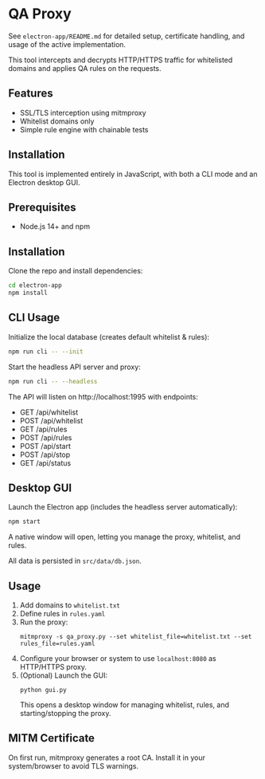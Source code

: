 # QA Proxy
See `electron-app/README.md` for detailed setup, certificate handling, and usage of the active implementation.

This tool intercepts and decrypts HTTP/HTTPS traffic for whitelisted domains and applies QA rules on the requests.

## Features
- SSL/TLS interception using mitmproxy
- Whitelist domains only
- Simple rule engine with chainable tests

## Installation
This tool is implemented entirely in JavaScript, with both a CLI mode and an Electron desktop GUI.

## Prerequisites
- Node.js 14+ and npm

## Installation
Clone the repo and install dependencies:
```bash
cd electron-app
npm install
```

## CLI Usage
Initialize the local database (creates default whitelist & rules):
```bash
npm run cli -- --init
```
Start the headless API server and proxy:
```bash
npm run cli -- --headless
```
The API will listen on http://localhost:1995 with endpoints:
- GET  /api/whitelist
- POST /api/whitelist
- GET  /api/rules
- POST /api/rules
- POST /api/start
- POST /api/stop
- GET  /api/status

## Desktop GUI
Launch the Electron app (includes the headless server automatically):
```bash
npm start
```
A native window will open, letting you manage the proxy, whitelist, and rules.

All data is persisted in `src/data/db.json`.

## Usage
1. Add domains to `whitelist.txt`
2. Define rules in `rules.yaml`
3. Run the proxy:
   ```
   mitmproxy -s qa_proxy.py --set whitelist_file=whitelist.txt --set rules_file=rules.yaml
   ```
4. Configure your browser or system to use `localhost:8080` as HTTP/HTTPS proxy.
5. (Optional) Launch the GUI:
   ```
   python gui.py
   ```
   This opens a desktop window for managing whitelist, rules, and starting/stopping the proxy.

## MITM Certificate
On first run, mitmproxy generates a root CA. Install it in your system/browser to avoid TLS warnings.